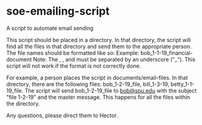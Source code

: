 # soe-emailing-script
A script to automate email sending

This script should be placed in a directory. In that directory, the script will find all the files in that directory and send them to the appropriate person. 
The file names should be formatted like so:
<username>_<date the file was changed>_<file contents>
Example: bob_1-1-19_financial-document
Note: The <username>, <date the file was changed>, and <file contents> must be separated by an underscore ("_"). This script will not work if the format is not correctly done. 

For example, a person places the script in documents/email-files. In that directory, there are the following files: bob_1-2-19_file, bill_1-3-19, betty_1-1-19_file. The script will send bob_1-2-19_file to bob@spu.edu with the subject "file 1-2-19" and the master message. This happens for all the files within the directory.

Any questions, please direct them to Hector. 
